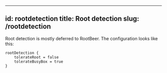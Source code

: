  ---
id: rootdetection
title: Root detection
slug: /rootdetection
---

Root detection is mostly deferred to RootBeer. The configuration looks like this:

```
rootDetection {
    tolerateRoot = false
    tolerateBusyBox = true
}
```